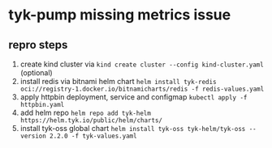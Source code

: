# tyk-pump missing metrics issue

## repro steps
1. create kind cluster via `kind create cluster --config kind-cluster.yaml` (optional)
2. install redis via bitnami helm chart `helm install tyk-redis oci://registry-1.docker.io/bitnamicharts/redis -f redis-values.yaml`
3. apply httpbin deployment, service and configmap `kubectl apply -f httpbin.yaml`
4. add helm repo `helm repo add tyk-helm https://helm.tyk.io/public/helm/charts/`
5. install tyk-oss global chart `helm install tyk-oss tyk-helm/tyk-oss --version 2.2.0 -f tyk-values.yaml`

